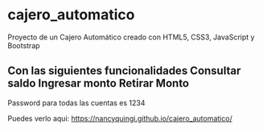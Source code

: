 # cajero_automatico
Proyecto  de un Cajero Automático creado con HTML5, CSS3, JavaScript y Bootstrap

Con las siguientes funcionalidades
Consultar saldo
Ingresar monto
Retirar Monto
---
Password para todas las cuentas es 1234

Puedes verlo aqui: https://nancyquingi.github.io/cajero_automatico/
